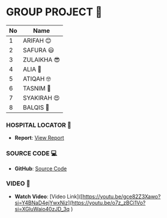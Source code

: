 

# **GROUP PROJECT** 🎉

| No  | Name      |
|-----|-----------|
| 1   | ARIFAH 😊 |
| 2   | SAFURA 😃 |
| 3   | ZULAIKHA 😎 |
| 4   | ALIA 🤩 |
| 5   | ATIQAH 🤓 |
| 6   | TASNIM 🥳 |
| 7   | SYAKIRAH 😍 |
| 8   | BALQIS 💖 |

### HOSPITAL LOCATOR 🏥
- **Report**: [View Report](https://drive.google.com/file/d/1kjJf9mm6gcJvd1lfhbT4s6ek1c_-DLt1/view?usp=sharing)

### SOURCE CODE 💻
- **GitHub**: [Source Code](https://github.com/zulaikha00/group_project)

### VIDEO 🎥
- **Watch Video**: [Video Link]([https://youtu.be/gce82Z3Xawo?si=Y4BNaD4ejYwxNiz](https://youtu.be/o7z_zBCi1Vo?si=XGluWaio40zJD_3q )

